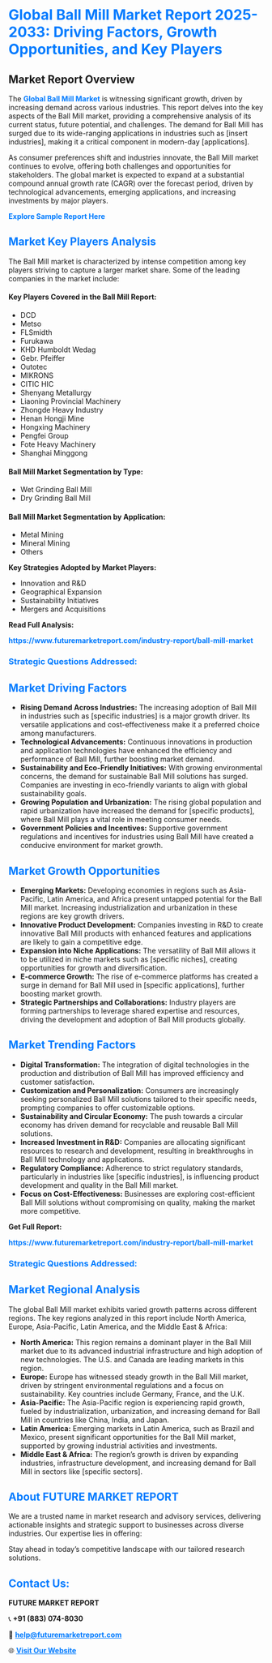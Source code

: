<h1 style="color: #007BFF;">Global Ball Mill Market Report 2025-2033: Driving Factors, Growth Opportunities, and Key Players</h1>

<section id="overview">
<h2>Market Report Overview</h2>
<p>The <a href="https://www.futuremarketreport.com/industry-report/ball-mill-market" style="color: #007BFF; text-decoration: none;"><strong>Global Ball Mill Market</strong></a> is witnessing significant growth, driven by increasing demand across various industries. This report delves into the key aspects of the Ball Mill market, providing a comprehensive analysis of its current status, future potential, and challenges. The demand for Ball Mill has surged due to its wide-ranging applications in industries such as [insert industries], making it a critical component in modern-day [applications].</p>
<p>As consumer preferences shift and industries innovate, the Ball Mill market continues to evolve, offering both challenges and opportunities for stakeholders. The global market is expected to expand at a substantial compound annual growth rate (CAGR) over the forecast period, driven by technological advancements, emerging applications, and increasing investments by major players.</p>
</section>

<section id="overview">
<p><a href="https://www.futuremarketreport.com/request-sample/reportId=91258" style="color: #007BFF; text-decoration: none;"><strong>Explore Sample Report Here</strong></a></p>
</section>

<section id="key-players">
<h2 style="color: #007BFF;">Market Key Players Analysis</h2>
<p>The Ball Mill market is characterized by intense competition among key players striving to capture a larger market share. Some of the leading companies in the market include:</p>
<h4>Key Players Covered in the Ball Mill Report:</h4>
<ul><li>DCD</li><li>Metso</li><li>FLSmidth</li><li>Furukawa</li><li>KHD Humboldt Wedag</li><li>Gebr. Pfeiffer</li><li>Outotec</li><li>MIKRONS</li><li>CITIC HIC</li><li>Shenyang Metallurgy</li><li>Liaoning Provincial Machinery</li><li>Zhongde Heavy Industry</li><li>Henan Hongji Mine</li><li>Hongxing Machinery</li><li>Pengfei Group</li><li>Fote Heavy Machinery</li><li>Shanghai Minggong</li></ul>
<h4>Ball Mill Market Segmentation by Type:</h4>
<ul><li>Wet Grinding Ball Mill</li><li>Dry Grinding Ball Mill</li></ul>

<h4>Ball Mill Market Segmentation by Application:</h4>
<ul><li>Metal Mining</li><li>Mineral Mining</li><li>Others</li></ul>
<p><strong>Key Strategies Adopted by Market Players:</strong></p>
<ul>
<li>Innovation and R&D</li>
<li>Geographical Expansion</li>
<li>Sustainability Initiatives</li>
<li>Mergers and Acquisitions</li>
</ul>
</section>

<section>
<p><strong>Read Full Analysis: </strong></p><a href="https://www.futuremarketreport.com/industry-report/ball-mill-market" style="color: #007BFF; text-decoration: none;"><strong>https://www.futuremarketreport.com/industry-report/ball-mill-market</strong></a>
<h3 style="color: #007BFF;">Strategic Questions Addressed:</h3>
</section>

<section id="driving-factors">
<h2 style="color: #007BFF;">Market Driving Factors</h2>
<ul>
<li><strong>Rising Demand Across Industries:</strong> The increasing adoption of Ball Mill in industries such as [specific industries] is a major growth driver. Its versatile applications and cost-effectiveness make it a preferred choice among manufacturers.</li>
<li><strong>Technological Advancements:</strong> Continuous innovations in production and application technologies have enhanced the efficiency and performance of Ball Mill, further boosting market demand.</li>
<li><strong>Sustainability and Eco-Friendly Initiatives:</strong> With growing environmental concerns, the demand for sustainable Ball Mill solutions has surged. Companies are investing in eco-friendly variants to align with global sustainability goals.</li>
<li><strong>Growing Population and Urbanization:</strong> The rising global population and rapid urbanization have increased the demand for [specific products], where Ball Mill plays a vital role in meeting consumer needs.</li>
<li><strong>Government Policies and Incentives:</strong> Supportive government regulations and incentives for industries using Ball Mill have created a conducive environment for market growth.</li>
</ul>
</section>

<section id="growth-opportunities">
<h2 style="color: #007BFF;">Market Growth Opportunities</h2>
<ul>
<li><strong>Emerging Markets:</strong> Developing economies in regions such as Asia-Pacific, Latin America, and Africa present untapped potential for the Ball Mill market. Increasing industrialization and urbanization in these regions are key growth drivers.</li>
<li><strong>Innovative Product Development:</strong> Companies investing in R&D to create innovative Ball Mill products with enhanced features and applications are likely to gain a competitive edge.</li>
<li><strong>Expansion into Niche Applications:</strong> The versatility of Ball Mill allows it to be utilized in niche markets such as [specific niches], creating opportunities for growth and diversification.</li>
<li><strong>E-commerce Growth:</strong> The rise of e-commerce platforms has created a surge in demand for Ball Mill used in [specific applications], further boosting market growth.</li>
<li><strong>Strategic Partnerships and Collaborations:</strong> Industry players are forming partnerships to leverage shared expertise and resources, driving the development and adoption of Ball Mill products globally.</li>
</ul>
</section>

<section id="trending-factors">
<h2 style="color: #007BFF;">Market Trending Factors</h2>
<ul>
<li><strong>Digital Transformation:</strong> The integration of digital technologies in the production and distribution of Ball Mill has improved efficiency and customer satisfaction.</li>
<li><strong>Customization and Personalization:</strong> Consumers are increasingly seeking personalized Ball Mill solutions tailored to their specific needs, prompting companies to offer customizable options.</li>
<li><strong>Sustainability and Circular Economy:</strong> The push towards a circular economy has driven demand for recyclable and reusable Ball Mill solutions.</li>
<li><strong>Increased Investment in R&D:</strong> Companies are allocating significant resources to research and development, resulting in breakthroughs in Ball Mill technology and applications.</li>
<li><strong>Regulatory Compliance:</strong> Adherence to strict regulatory standards, particularly in industries like [specific industries], is influencing product development and quality in the Ball Mill market.</li>
<li><strong>Focus on Cost-Effectiveness:</strong> Businesses are exploring cost-efficient Ball Mill solutions without compromising on quality, making the market more competitive.</li>
</ul>
</section>

<section>
<p><strong>Get Full Report: </strong></p><a href="https://www.futuremarketreport.com/industry-report/ball-mill-market" style="color: #007BFF; text-decoration: none;"><strong>https://www.futuremarketreport.com/industry-report/ball-mill-market</strong></a>
<h3 style="color: #007BFF;">Strategic Questions Addressed:</h3>
</section>


<section id="regional-analysis">
<h2 style="color: #007BFF;">Market Regional Analysis</h2>
<p>The global Ball Mill market exhibits varied growth patterns across different regions. The key regions analyzed in this report include North America, Europe, Asia-Pacific, Latin America, and the Middle East & Africa:</p>
<ul>
<li><strong>North America:</strong> This region remains a dominant player in the Ball Mill market due to its advanced industrial infrastructure and high adoption of new technologies. The U.S. and Canada are leading markets in this region.</li>
<li><strong>Europe:</strong> Europe has witnessed steady growth in the Ball Mill market, driven by stringent environmental regulations and a focus on sustainability. Key countries include Germany, France, and the U.K.</li>
<li><strong>Asia-Pacific:</strong> The Asia-Pacific region is experiencing rapid growth, fueled by industrialization, urbanization, and increasing demand for Ball Mill in countries like China, India, and Japan.</li>
<li><strong>Latin America:</strong> Emerging markets in Latin America, such as Brazil and Mexico, present significant opportunities for the Ball Mill market, supported by growing industrial activities and investments.</li>
<li><strong>Middle East & Africa:</strong> The region’s growth is driven by expanding industries, infrastructure development, and increasing demand for Ball Mill in sectors like [specific sectors].</li>
</ul>
</section>

<footer>
<h2 style="color: #007BFF;">About FUTURE MARKET REPORT</h2>
<p>We are a trusted name in market research and advisory services, delivering actionable insights and strategic support to businesses across diverse industries. Our expertise lies in offering:</p>

<p>Stay ahead in today’s competitive landscape with our tailored research solutions.</p>

<h2 style="color: #007BFF;">Contact Us:</h2>
<p><strong>FUTURE MARKET REPORT</strong></p>
<p>📞 <strong>+91 (883) 074-8030</strong></p>
<p>📧 <strong><a href="mailto:help@futuremarketreport.com" style="color: #007BFF;">help@futuremarketreport.com</a></strong></p>
<p>🌐 <strong><a href="https://www.futuremarketreport.com/" style="color: #007BFF;">Visit Our Website</a></strong></p>
</footer>